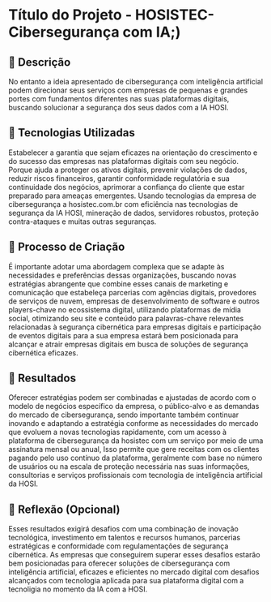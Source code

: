 # Título do Projeto - HOSISTEC-Cibersegurança com IA;)

## 📒 Descrição
No entanto a ideia apresentado de cibersegurança com inteligência artificial podem direcionar seus serviços com empresas de pequenas e grandes portes com fundamentos diferentes nas suas plataformas digitais, buscando solucionar a segurança dos seus dados com a IA HOSI.   

## 🤖 Tecnologias Utilizadas
Estabelecer a garantia que sejam eficazes na orientação do crescimento e do sucesso das empresas nas plataformas digitais com seu negócio. Porque ajuda a proteger os ativos digitais, prevenir violações de dados, reduzir riscos financeiros, garantir conformidade regulatória e sua continuidade dos negócios, aprimorar a confiança do cliente que estar preparado para ameaças emergentes. Usando tecnologias da empresa de cibersegurança a hosistec.com.br com eficiência nas tecnologias de segurança da IA HOSI, mineração de dados, servidores robustos, proteção contra-ataques e muitas outras seguranças.

## 🧐 Processo de Criação
É importante adotar uma abordagem complexa que se adapte às necessidades e preferências dessas organizações, buscando novas estratégias abrangente que combine esses canais de marketing e comunicação que estabeleça parcerias com agências digitais, provedores de serviços de nuvem, empresas de desenvolvimento de software e outros players-chave no ecossistema digital, utilizando plataformas de mídia social, otimizando seu site e conteúdo para palavras-chave relevantes relacionadas à segurança cibernética para empresas digitais e participação de eventos digitais para a sua empresa estará bem posicionada para alcançar e atrair empresas digitais em busca de soluções de segurança cibernética eficazes.   

## 🚀 Resultados
Oferecer estratégias podem ser combinadas e ajustadas de acordo com o modelo de negócios específico da empresa, o público-alvo e as demandas do mercado de cibersegurança, sendo importante também continuar inovando e adaptando a estratégia conforme as necessidades do mercado que evoluem a novas tecnologias rapidamente, com um acesso à plataforma de cibersegurança da hosistec com um serviço por meio de uma assinatura mensal ou anual, Isso permite que gere receitas com os clientes pagando pelo uso contínuo da plataforma, geralmente com base no número de usuários ou na escala de proteção necessária nas suas informações, consultorias e serviços profissionais com tecnologia de inteligência artificial da HOSI.

## 💭 Reflexão (Opcional)
Esses resultados exigirá desafios com uma combinação de inovação tecnológica, investimento em talentos e recursos humanos, parcerias estratégicas e conformidade com regulamentações de segurança cibernética. As empresas que conseguirem superar esses desafios estarão bem posicionadas para oferecer soluções de cibersegurança com inteligência artificial, eficazes e eficientes no mercado digital com desafios alcançados com tecnologia aplicada para sua plataforma digital com a tecnoligia no momento da IA com a HOSI. 

